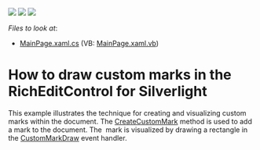 <!-- default badges list -->
![](https://img.shields.io/endpoint?url=https://codecentral.devexpress.com/api/v1/VersionRange/128606620/13.1.4%2B)
[![](https://img.shields.io/badge/Open_in_DevExpress_Support_Center-FF7200?style=flat-square&logo=DevExpress&logoColor=white)](https://supportcenter.devexpress.com/ticket/details/T100871)
[![](https://img.shields.io/badge/📖_How_to_use_DevExpress_Examples-e9f6fc?style=flat-square)](https://docs.devexpress.com/GeneralInformation/403183)
<!-- default badges end -->
<!-- default file list -->
*Files to look at*:

* [MainPage.xaml.cs](./CS/SilverlightApplication2/MainPage.xaml.cs) (VB: [MainPage.xaml.vb](./VB/SilverlightApplication2/MainPage.xaml.vb))
<!-- default file list end -->
# How to draw custom marks in the RichEditControl for Silverlight


This example illustrates the technique for creating and visualizing custom marks within the document. The <a href="http://help.devexpress.com/#Silverlight/DevExpressXtraRichEditAPINativeSubDocument_CreateCustomMarktopic">CreateCustomMark</a> method is used to add a mark to the document. The  mark is visualized by drawing a rectangle in the <a href="http://help.devexpress.com/#Silverlight/DevExpressXpfRichEditRichEditControl_CustomMarkDrawtopic">CustomMarkDraw</a> event handler.

<br/>


